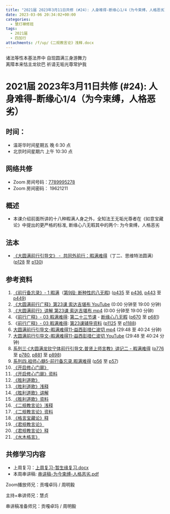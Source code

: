 ```yaml
---
title: "2021届 2023年3月11日共修 (#24): 人身难得-断缘心1/4（为今束缚，人格恶劣）"
date: 2023-03-06 20:34:02+00:00
categories:
  - 慧灯禅修班
tags:
  - 2021届
  - 四加行
attachments: /f/up/《二规教言论》浅释.docx
---
```

<!--StartFragment-->

诸法等性本基法界中 自现圆满三身游舞力\
离障本来怙主龙钦巴 祈请无垢光尊常护我

<!--EndFragment-->

<!--StartFragment-->

# 2021届 2023年3月11日共修 (#24): 人身难得-断缘心1/4（为今束缚，人格恶劣）

<!--EndFragment-->

## 时间：

* 温哥华时间星期五 晚 6:30 点
* 北京时间星期六 上午 10:30 点

## 网络共修

* Zoom 房间号码：[7789995278](https://us02web.zoom.us/j/7789995278?pwd=VjZmbWJFY2k2K0E5RVB2cTNIQmhqUT09)
* Zoom 房间密码： 19621211

## 概述

* 本课介绍前面所讲的十八种暇满人身之外，全知法王无垢光尊者在《如意宝藏论》中提出的更严格的标准, 断缘心八无暇其中的两个: 为今束缚，人格恶劣

## 法本

* [《](https://huidengchanxiu.net/refs/qxgs/qxgs-03xm)[大圆满前行引导文》 -  共同外前行：暇满难得](https://huidengchanxiu.net/books/dymqx/#%E4%B8%80%E6%9A%87%E6%BB%A1%E9%9A%BE%E5%BE%97)（丁二、思维特法圆满）([p128](https://huidengchanxiu.net/books/dymqx/#p128) 至 [p130](https://huidengchanxiu.net/books/dymqx/#p130))

## 参考资料

1. [《前行备忘录》- 1 暇满](https://huidengchanxiu.net/refs/qxbwl/qxxl4-01xm)（[第9段: 断种性的八无暇](https://huidengchanxiu.net/refs/qxbwl/qxxl4-01xm/#%E6%96%AD%E7%A7%8D%E6%80%A7%E7%9A%84%E5%85%AB%E6%97%A0%E6%9A%87)) ([p435](https://huidengchanxiu.net/refs/qxbwl/qxxl4-01xm/#p435) 至 [p436](https://huidengchanxiu.net/refs/qxbwl/qxxl4-01xm/#p436), [p443](https://huidengchanxiu.net/refs/qxbwl/qxxl4-01xm/#p443) 至 [p449](https://huidengchanxiu.net/refs/qxbwl/qxxl4-01xm/#p449))
2. [《大圆满前行广释》第23课 索达吉堪布 YouTube](https://www.youtube.com/watch?v=1BR06hgsqBE) (0:00 分钟至 19:00 分钟)
3. [《大圆满前行》讲解 第23课 索达吉堪布 mp4](http://huidengchanxiu.net/jmy/007-%e5%a4%a7%e5%9c%86%e6%bb%a1%e5%89%8d%e8%a1%8c%e5%b9%bf%e9%87%8a/007-%e5%89%8d%e8%a1%8c%e5%b9%bf%e9%87%8a%e8%a7%86%e9%a2%91/%e3%80%8a%e5%a4%a7%e5%9c%86%e6%bb%a1%e5%89%8d%e8%a1%8c%e3%80%8b%e8%ae%b2%e8%a7%a3%e7%ac%ac23%e8%af%be.mp4) (0:00 分钟至 19:00 分钟)
4. 《[前行广释》- 03 暇满难得](https://huidengchanxiu.net/refs/qxgs/qxgs-03xm): [第二十三节课](https://huidengchanxiu.net/refs/qxgs/qxgs-03xm/#%E7%AC%AC%E4%BA%8C%E5%8D%81%E4%B8%89%E8%8A%82%E8%AF%BE) - [断缘心八无暇](https://huidengchanxiu.net/refs/qxgs/qxgs-03xm/#%E4%BA%8C%E6%96%AD%E7%BC%98%E5%BF%83%E5%85%AB%E6%97%A0%E6%9A%87) ([p670](https://huidengchanxiu.net/refs/qxgs/qxgs-03xm/#p670) 至 [p681](https://huidengchanxiu.net/refs/qxgs/qxgs-03xm/#p681))
5. 《[前行广释》- 03 暇满难得](https://huidengchanxiu.net/refs/qxgs/fudao/qxgsfd-03xm): [第23课辅导资料](https://huidengchanxiu.net/refs/qxgs/fudao/qxgsfd-03xm/#%E5%89%8D%E8%A1%8C%E5%B9%BF%E9%87%8A%E7%AC%AC23%E8%AF%BE%E8%BE%85%E5%AF%BC%E8%B5%84%E6%96%99) ([p1125](https://huidengchanxiu.net/refs/qxgs/fudao/qxgsfd-03xm/#p1125) 至 [p1188](https://huidengchanxiu.net/refs/qxgs/fudao/qxgsfd-03xm/#p1188))
6. [大圆满前行引导文-暇满难得11-益西彭措仁波切 mp4](https://f.huidengchanxiu.net/jmy/xmfw/s3/02/%e5%89%8d%e8%a1%8c%e5%bc%95%e5%af%bc%e6%96%87-%e6%9a%87%e6%bb%a1%e9%9a%be%e5%be%9711.mp4) (29:48 至 40:24 分钟)
7. [大圆满前行引导文-暇满难得11-益西彭措仁波切 YouTube](https://www.youtube.com/watch?v=gsjaZna0YRw&list=PL7aUyQTIJqAhd5VvMC0Ll__8JInqzft2t&index=26) (29:48 至 40:24 分钟)
8. [系列三·《大圆满龙钦宁体前行引导文.普贤上师言教》讲记二 - 暇满难得](https://huidengchanxiu.net/refs/xmfw/s3-ydw2-xmnd) ([p776](https://huidengchanxiu.net/refs/xmfw/s3-ydw2-xmnd/#p776) 至 [p780](https://huidengchanxiu.net/refs/xmfw/s3-ydw2-xmnd/#p780), [p881](https://huidengchanxiu.net/refs/xmfw/s3-ydw2-xmnd/#p881) 至 [p898](https://huidengchanxiu.net/refs/xmfw/s3-ydw2-xmnd/#p898))
9. [系列四.祖师心髓5-前行备忘录.暇满难得](https://huidengchanxiu.net/refs/xmfw/s4-zsxs5-qxbwl-xmnd) ([p56](https://huidengchanxiu.net/refs/xmfw/s4-zsxs5-qxbwl-xmnd/#p56) 至 [p57](https://huidengchanxiu.net/refs/xmfw/s4-zsxs5-qxbwl-xmnd/#p57))
10. [《开启修心门扉》](https://mingguang.im/reading/%E5%BC%80%E5%90%AF%E4%BF%AE%E5%BF%83%E9%97%A8%E6%89%89)
11. [《开启修心门扉》资料](https://www.riyuebianzhao.com/%E9%AB%98%E7%BA%A7/%E4%BF%AE%E5%BF%83/%E5%BC%80%E5%90%AF%E4%BF%AE%E5%BF%83%E9%97%A8%E6%89%89#h.g68a8sprpdph)
12. [《胜利道歌》](https://mingguang.im/reading/%E8%83%9C%E5%88%A9%E9%81%93%E6%AD%8C)
13. [《胜利道歌》浅释](https://mingguang.im/reading/%E8%83%9C%E5%88%A9%E9%81%93%E6%AD%8C%E6%B5%85%E9%87%8A)
14. [《胜利道歌》讲解](https://mingguang.im/reading/%E8%83%9C%E5%88%A9%E9%81%93%E6%AD%8C%E8%AE%B2%E8%A7%A3)
15. [《胜利道歌》资料](https://www.riyuebianzhao.com/%E5%85%A5%E9%97%A8/%E7%A6%BB%E5%B9%B8%E7%A6%8F%E5%BE%88%E8%BF%91)
16. [《二规教言论》浅释](/f/up/《二规教言论》浅释.docx)
17. [《二规教言论》资料](https://www.riyuebianzhao.com/%E5%85%A5%E9%97%A8/%E6%89%BE%E5%9B%9E%E6%9C%80%E5%88%9D%E7%9A%84%E4%BD%A0/%E4%BA%8C%E8%A7%84%E6%95%99%E8%A8%80%E8%AE%BA)
18. [《格言宝藏论》释](http://www.fjdh.cn/wumin/2013/01/175027201765.html)
19. [《君规教言论》](https://mingguang.im/reading/%E5%90%9B%E8%A7%84%E6%95%99%E8%A8%80%E8%AE%BA)
20. [《君规教言论》释](https://mingguang.im/reading/%E5%90%9B%E8%A7%84%E6%95%99%E8%A8%80%E8%AE%BA%E9%87%8A)
21. [《水木格言》](https://mingguang.im/reading/%E6%B0%B4%E6%9C%A8%E6%A0%BC%E8%A8%80/%E6%B0%B4%E6%A0%BC%E8%A8%80)

## **共修学习内容**

* 上周复习：[](https://www.huidengvan.com/f/up/%E4%B8%8A%E5%91%A8%E5%A4%8D%E4%B9%A0-%E6%81%B6%E4%B8%9A%E6%B6%8C%E7%8E%B0%EF%BC%8C%E4%B8%BA%E4%BB%96%E6%89%80%E8%BD%AC.docx)[上周复习-暂生缘复习.docx](/f/up/上周复习-暂生缘复习.docx)
* 本周串讲稿: [串讲稿-为今束缚-人格恶劣.pdf](/f/up/串讲稿-为今束缚-人格恶劣.pdf)

Zoom播放师兄：贡嘎卓玛 / 周明毅

主持+串讲师兄：慧贞

串讲稿准备师兄：贡嘎卓玛 / 周明毅

<!--EndFragment-->